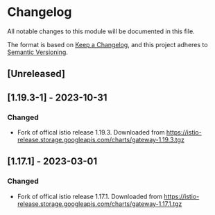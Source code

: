 # Changelog

All notable changes to this module will be documented in this file.

The format is based on [Keep a Changelog](https://keepachangelog.com/en/1.0.0/),
and this project adheres to [Semantic Versioning](https://semver.org/spec/v2.0.0.html).

## [Unreleased]

## [1.19.3-1] - 2023-10-31
### Changed
- Fork of offical istio release 1.19.3. Downloaded from https://istio-release.storage.googleapis.com/charts/gateway-1.19.3.tgz

## [1.17.1] - 2023-03-01
### Changed
- Fork of offical istio release 1.17.1. Downloaded from https://istio-release.storage.googleapis.com/charts/gateway-1.17.1.tgz
